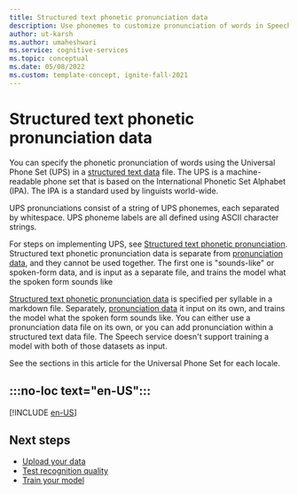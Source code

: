 ```yaml
---
title: Structured text phonetic pronunciation data
description: Use phonemes to customize pronunciation of words in Speech-to-Text.
author: ut-karsh
ms.author: umaheshwari
ms.service: cognitive-services
ms.topic: conceptual
ms.date: 05/08/2022
ms.custom: template-concept, ignite-fall-2021
---
```


# Structured text phonetic pronunciation data

You can specify the phonetic pronunciation of words using the Universal Phone Set (UPS) in a [structured text data](how-to-custom-speech-test-and-train.md#structured-text-data-for-training) file. The UPS is a machine-readable phone set that is based on the International Phonetic Set Alphabet (IPA). The IPA is a standard used by linguists world-wide.

UPS pronunciations consist of a string of UPS phonemes, each separated by whitespace. UPS phoneme labels are all defined using ASCII character strings.

For steps on implementing UPS, see [Structured text phonetic pronunciation](how-to-custom-speech-test-and-train.md#structured-text-data-for-training). Structured text phonetic pronunciation data is separate from [pronunciation data](how-to-custom-speech-test-and-train.md#pronunciation-data-for-training), and they cannot be used together. The first one is "sounds-like" or spoken-form data, and is input as a separate file, and trains the model what the spoken form sounds like 

 [Structured text phonetic pronunciation data](how-to-custom-speech-test-and-train.md#structured-text-data-for-training) is specified per syllable in a markdown file. Separately, [pronunciation data](how-to-custom-speech-test-and-train.md#pronunciation-data-for-training) it input on its own, and trains the model what the spoken form sounds like. You can either use a pronunciation data file on its own, or you can add pronunciation within a structured text data file. The Speech service doesn't support training a model with both of those datasets as input.

See the sections in this article for the Universal Phone Set for each locale.

## :::no-loc text="en-US":::

[!INCLUDE [en-US](./includes/phonetic-sets/speech-to-text/en-us.md)]

## Next steps

- [Upload your data](how-to-custom-speech-upload-data.md)
- [Test recognition quality](how-to-custom-speech-inspect-data.md)
- [Train your model](how-to-custom-speech-train-model.md)
